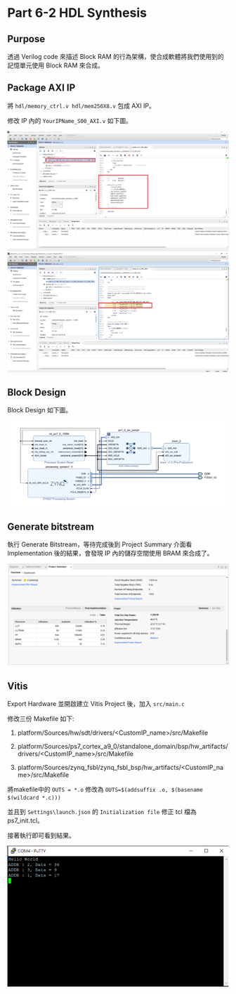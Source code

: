 # Part 6-2 HDL Synthesis

## Purpose
透過 Verilog code 來描述 Block RAM 的行為架構，使合成軟體將我們使用到的記憶單元使用 Block RAM 來合成。

## Package AXI IP
將 `hdl/memory_ctrl.v hdl/mem256X8.v` 包成 AXI IP。

修改 IP 內的 `YourIPName_S00_AXI.v` 如下圖。

![axi_ip_1_24](./images/axi_ip_1_24.jpg)
![axi_ip_2_24](./images/axi_ip_2_24.jpg)

## Block Design
Block Design 如下圖。

![block_design_24](./images/block_design_24.jpg)

## Generate bitstream
執行 Generate Bitstream，等待完成後到 Project Summary 介面看 Implementation 後的結果，會發現 IP 內的儲存空間使用 BRAM 來合成了。

![implementation_24](./images/implementation_24.jpg)

## Vitis
Export Hardware 並開啟建立 Vitis Project 後，加入 `src/main.c`

修改三份 Makefile 如下:

1. platform/Sources/hw/sdt/drivers/<CustomIP_name>/src/Makefile

2. platform/Sources/ps7_cortex_a9_0/standalone_domain/bsp/hw_artifacts/drivers/<CustomIP_name>/src/Makefile

3. platform/Sources/zynq_fsbl/zynq_fsbl_bsp/hw_artifacts/<CustomIP_name>/src/Makefile

將makefile中的 `OUTS = *.o` 修改為 `OUTS=$(addsuffix .o, $(basename $(wildcard *.c)))`

並且到 `Settings\launch.json` 的 `Initialization file` 修正 tcl 檔為 ps7_init.tcl。

接著執行即可看到結果。

![result_24](./images/result_24.jpg)
